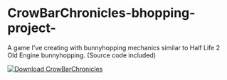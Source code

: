 # CrowBarChronicles-bhopping-project-
A game I've creating with bunnyhopping mechanics similar to Half Life 2 Old Engine bunnyhopping. (Source code included)

[![Download CrowBarChronicles](https://a.fsdn.com/con/app/sf-download-button)](https://sourceforge.net/projects/hpestockbhopunity/files/latest/download)
